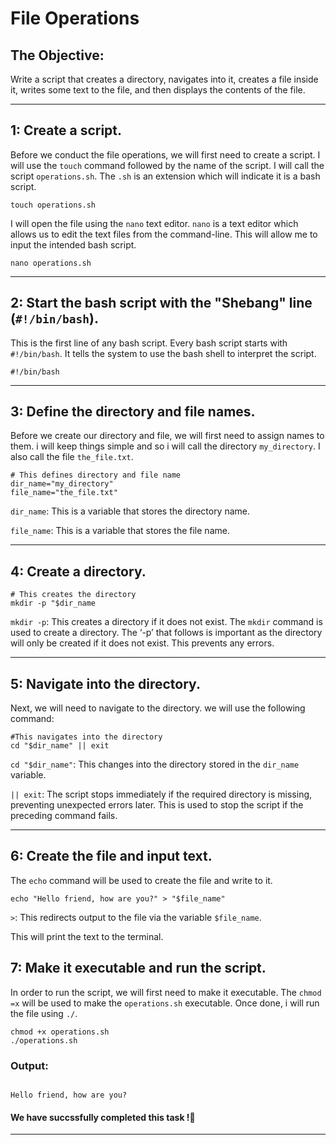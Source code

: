 # File Operations

## The Objective: 
Write a script that creates a directory, navigates into it, creates a file inside it, writes some text to the file, and then displays the contents of the file. 

---

## 1: Create a script.
Before we conduct the file operations, we will first need to create a script. I will use the `touch` command followed by the name of the script. I will call the script `operations.sh`. The `.sh` is an extension which will indicate it is a bash script.
```
touch operations.sh
```
I will open the file using the `nano` text editor. `nano` is a text editor which allows us to edit the text files from the command-line. This will allow me to input the intended bash script.
```
nano operations.sh
```


---
## 2: Start the bash script with the "Shebang" line (`#!/bin/bash`).
This is the first line of any bash script. Every bash script starts with `#!/bin/bash`. It tells the system to use the bash shell to interpret the script. 
```
#!/bin/bash
```
---


## 3: Define the directory and file names.
Before we create our directory and file, we will first need to assign names to them. i will keep things simple and so i will call the directory `my_directory`. I also call the file `the_file.txt`.
```
# This defines directory and file name
dir_name="my_directory"
file_name="the_file.txt"
```
`dir_name`: This is a variable that stores the directory name.

`file_name`: This is a variable that stores the file name.


---
## 4: Create a directory.
```
# This creates the directory
mkdir -p "$dir_name
```

`mkdir -p`: This creates a directory if it does not exist. The `mkdir` command is used to create a directory. The ‘-p’ that follows is important as the directory will only be created if it does not exist. This prevents any errors.


---
## 5: Navigate into the directory.
Next, we will need to navigate to the directory. we will use the following command:
```
#This navigates into the directory
cd "$dir_name" || exit
```

`cd "$dir_name"`: This changes into the directory stored in the `dir_name` variable. 


`|| exit`:  The script stops immediately if the required directory is missing, preventing unexpected errors later. This is used to stop the script if the preceding command fails.   

---


## 6: Create the file and input text.
The `echo` command will be used to create the file and write to it.
```
echo "Hello friend, how are you?" > "$file_name"
```

`>`: This redirects output to the file via the variable `$file_name`.

This will print the text to the terminal.




## 7: Make it executable and run the script.
In order to run the script, we will first need to make it executable. The `chmod =x` will be used to make the `operations.sh` executable. Once done, i will run the file using `./`.
```
chmod +x operations.sh
./operations.sh
```



### Output:
```

Hello friend, how are you?
```


#### We have succssfully completed this task !🚀
---


